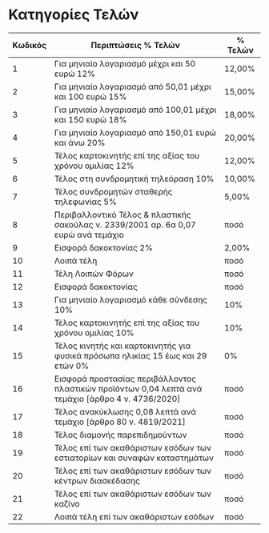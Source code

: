 # Κατηγορίες Τελών

| Κωδικός | Περιπτώσεις % Τελών                                                                                | % Τελών |
|---------|----------------------------------------------------------------------------------------------------|---------|
| 1       | Για μηνιαίο λογαριασμό μέχρι και 50 ευρώ 12%                                                       | 12,00%  |
| 2       | Για μηνιαίο λογαριασμό από 50,01 μέχρι και 100 ευρώ 15%                                            | 15,00%  |
| 3       | Για μηνιαίο λογαριασμό από 100,01 μέχρι και 150 ευρώ 18%                                           | 18,00%  |
| 4       | Για μηνιαίο λογαριασμό από 150,01 ευρώ και άνω 20%                                                 | 20,00%  |
| 5       | Τέλος καρτοκινητής επί της αξίας του χρόνου ομιλίας 12%                                            | 12,00%  |
| 6       | Τέλος στη συνδρομητική τηλεόραση 10%                                                               | 10,00%  |
| 7       | Τέλος συνδρομητών σταθερής τηλεφωνίας 5%                                                           | 5,00%   |
| 8       | Περιβαλλοντικό Τέλος & πλαστικής σακούλας ν. 2339/2001 αρ. 6α 0,07 ευρώ ανά τεμάχιο                | ποσό    |
| 9       | Εισφορά δακοκτονίας 2%                                                                             | 2,00%   |
| 10      | Λοιπά τέλη                                                                                         | ποσό    |
| 11      | Τέλη Λοιπών Φόρων                                                                                  | ποσό    |
| 12      | Εισφορά δακοκτονίας                                                                                | ποσό    |
| 13      | Για μηνιαίο λογαριασμό κάθε σύνδεσης 10%                                                           | 10%     |
| 14      | Τέλος καρτοκινητής επί της αξίας του χρόνου ομιλίας 10%                                            | 10%     |
| 15      | Τέλος κινητής και καρτοκινητής για φυσικά πρόσωπα ηλικίας 15 έως και 29 ετών 0%                    | 0%      |
| 16      | Εισφορά προστασίας περιβάλλοντος πλαστικών προϊόντων 0,04 λεπτά ανά τεμάχιο [άρθρο 4 ν. 4736/2020] | ποσό    |
| 17      | Τέλος ανακύκλωσης 0,08 λεπτά ανά τεμάχιο [άρθρο 80 ν. 4819/2021]                                   | ποσό    |
| 18      | Τέλος διαμονής παρεπιδημούντων                                                                     | ποσό    |
| 19      | Τέλος επί των ακαθάριστων εσόδων των εστιατορίων και συναφών καταστημάτων                          | ποσό    |
| 20      | Τέλος επί των ακαθάριστων εσόδων των κέντρων διασκέδασης                                           | ποσό    |
| 21      | Τέλος επί των ακαθάριστων εσόδων των καζίνο                                                        | ποσό    |
| 22      | Λοιπά τέλη επί των ακαθάριστων εσόδων                                                              | ποσό    |
